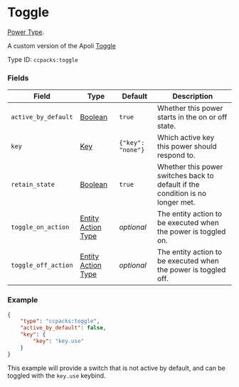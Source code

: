 # Toggle

[Power Type](../power_types.md).

A custom version of the Apoli [Toggle](https://origins.readthedocs.io/en/latest/types/power_types/toggle/)

Type ID: `ccpacks:toggle`

### Fields

Field  | Type | Default | Description
-------|------|---------|-------------
`active_by_default` | [Boolean](../data_types/boolean.md) | `true` | Whether this power starts in the on or off state.
`key` | [Key](../data_types/key.md) | `{"key": "none"}` | Which active key this power should respond to.
`retain_state` | [Boolean](../data_types/boolean.md) | `true` | Whether this power switches back to default if the condition is no longer met.
`toggle_on_action` | [Entity Action Type](https://origins.readthedocs.io/en/latest/types/entity_action_types/) | _optional_ | The entity action to be executed when the power is toggled on.
`toggle_off_action` | [Entity Action Type](https://origins.readthedocs.io/en/latest/types/entity_action_types/) | _optional_ | The entity action to be executed when the power is toggled off.

### Example
```json
{
    "type": "ccpacks:toggle",
    "active_by_default": false,
    "key": {
        "key": "key.use"
    }
}
```
This example will provide a switch that is not active by default, and can be toggled with the `key.use` keybind.
